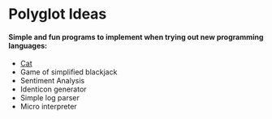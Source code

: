 # Polyglot Ideas

#### Simple and fun programs to implement when trying out new programming languages:

-   [Cat](./specs/cat.md)
-   Game of simplified blackjack
-   Sentiment Analysis
-   Identicon generator
-   Simple log parser
-   Micro interpreter
